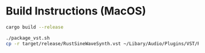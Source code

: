 # Build Instructions (MacOS)
```bash
cargo build --release
```
```bash
./package_vst.sh
cp -r target/release/RustSineWaveSynth.vst ~/Libary/Audio/Plugins/VST/RustSineWaveSynth
```

